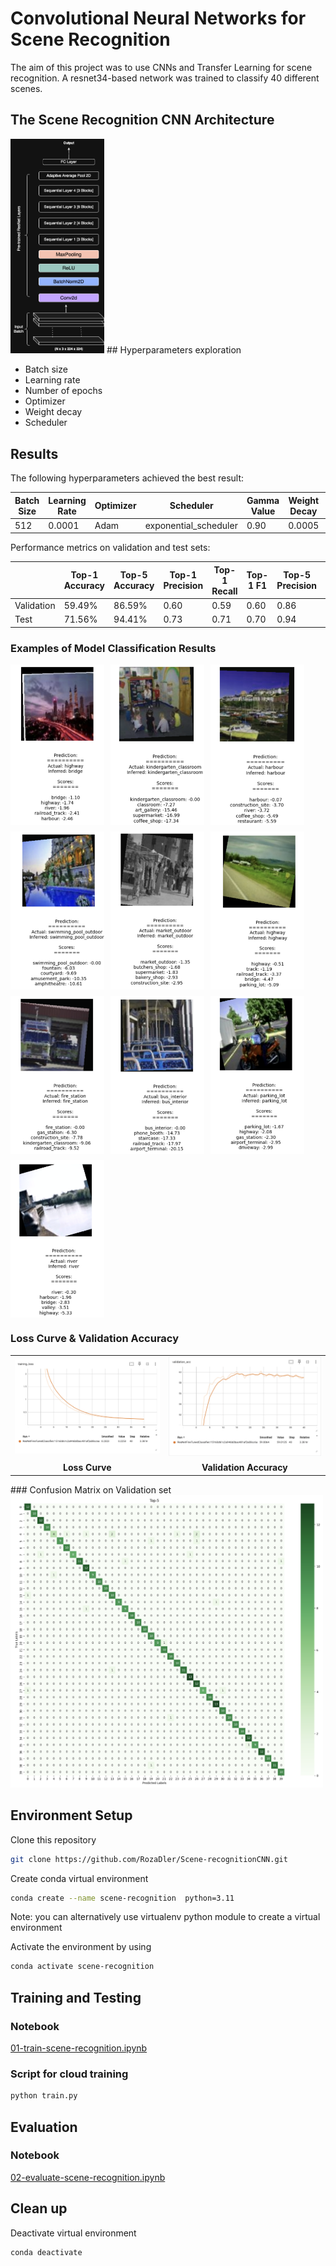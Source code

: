 # Convolutional Neural Networks for Scene Recognition

The aim of this project was to use CNNs and Transfer Learning for scene recognition. A resnet34-based network was trained to classify 40 different scenes.

## The Scene Recognition CNN Architecture
<img src="./docs/scene-rec-arch.png" alt="Model Architecture" width="150">
## Hyperparameters exploration

- Batch size
- Learning rate
- Number of epochs
- Optimizer
- Weight decay
- Scheduler

## Results

The following hyperparameters achieved the best result:

| Batch Size | Learning Rate | Optimizer | Scheduler             | Gamma Value | Weight Decay | Epochs |
| ---------- | ------------- | --------- | --------------------- | ----------- | ------------ | ------ |
| 512        | 0.0001        | Adam      | exponential_scheduler | 0.90        | 0.0005       | 40     |

Performance metrics on validation and test sets:

|            | Top-1 Accuracy | Top-5 Accuracy | Top-1 Precision | Top-1 Recall | Top-1 F1 | Top-5 Precision | Top-5 Recall | Top-5 F1 |
| ---------- | -------------- | -------------- | --------------- | ------------ | -------- | --------------- | ------------ | -------- |
| Validation | 59.49%         | 86.59%         | 0.60            | 0.59         | 0.60     | 0.86            | 0.86         | 0.86     |
| Test       | 71.56%         | 94.41%         | 0.73            | 0.71         | 0.70     | 0.94            | 0.94         | 0.94     |

### Examples of Model Classification Results


<div style="display: flex; flex-wrap: wrap; gap: 10px;">
  <img src="./docs/1.png" alt="Model Classification Results" width="150">
  <img src="./docs/3.png" alt="Model Classification Results" width="150">
  <img src="./docs/4.png" alt="Model Classification Results" width="150">
  <img src="./docs/5.png" alt="Model Classification Results" width="150">
  <img src="./docs/6.png" alt="Model Classification Results" width="150">
  <img src="./docs/7.png" alt="Model Classification Results" width="150">
  <img src="./docs/8.png" alt="Model Classification Results" width="150">
  <img src="./docs/9.png" alt="Model Classification Results" width="150">
  <img src="./docs/10.png" alt="Model Classification Results" width="150">
  <img src="./docs/11.png" alt="Model Classification Results" width="150">
</div>

### Loss Curve & Validation Accuracy

<table>
  <tr>
    <td><img src="./docs/loss_curve.png" alt="Loss Curve" width="400"></td>
    <td><img src="./docs/val_acc.png" alt="Validation Accuracy" width="400"></td>
  </tr>
  <tr>
    <td align="center"><strong>Loss Curve</strong></td>
    <td align="center"><strong>Validation Accuracy</strong></td>
  </tr>
</table>
### Confusion Matrix on Validation set

<img src="./docs/confusion_matrix.png" alt="Top-5 Confusion Matrix on Test set" width="500">

## Environment Setup

Clone this repository

```bash
git clone https://github.com/RozaDler/Scene-recognitionCNN.git
```

Create conda virtual environment

```bash
conda create --name scene-recognition  python=3.11
```

Note: you can alternatively use virtualenv python module to create a virtual environment

Activate the environment by using

```bash
conda activate scene-recognition
```

## Training and Testing

### Notebook

[01-train-scene-recognition.ipynb](./notebooks/01-train-scene-recognition.ipynb)

### Script for cloud training

```bash
python train.py
```

## Evaluation

### Notebook

[02-evaluate-scene-recognition.ipynb](./notebooks/02-evaluate-scene-recognition.ipynb)

## Clean up

Deactivate virtual environment

```bash
conda deactivate
```
